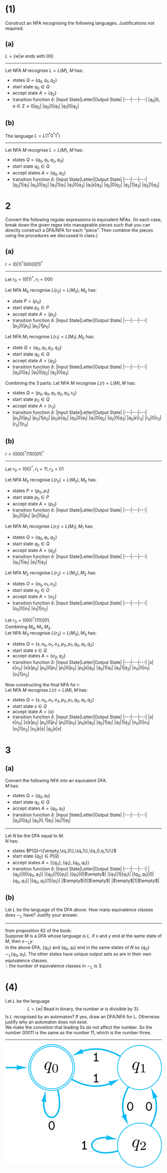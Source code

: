 # (1)
Construct an NFA recognising the following languages. Justifications not required.
## (a)
$L=\{w|w\text{ ends with }00\}$

---

Let NFA $M$ recognise $L=L(M)$, $M$ has:
- states $Q=\{q_0,q_1,q_2\}$
- start state $q_0\in Q$
- accept state $A=\{q_2\}$
- transition function $\delta:$
    |Input State|Letter|Output State|
    |---|---|---|
    |$q_0$|$0,a\in\Sigma\neq0$|$q_0$|
    |$q_0$|$0$|$q_1$|
    |$q_1$|$0$|$q_2$|
<div style="page-break-after: always;"></div>

## (b)
The language $L=L(1^*0^*1^*)$

---
Let NFA $M$ recognise $L=L(M)$, $M$ has:
- states $Q=\{q_0,q_1,q_2,q_3\}$
- start state $q_0\in Q$
- accept states $A=\{q_0, q_3\}$
- transition function $\delta:$
    |Input State|Letter|Output State|
    |---|---|---|
    |$q_0$|$1$|$q_1$|
    |$q_0$|$0$|$q_2$|
    |$q_1$|$1$|$q_1$|
    |$q_1$|$0$|$q_2$|
    |$q_1$|$\epsilon$|$q_3$|
    |$q_2$|$0$|$q_2$|
    |$q_2$|$1$|$q_3$|
    |$q_3$|$1$|$q_3$|
<div style="page-break-after: always;"></div>

# 2
Convert the following regular expressions to equivalent NFAs. (In each case, break down the given regex into manageable pieces such that you can directly construct a DFA/NFA for each “piece”. Then combine the pieces using the procedures we discussed in class.)
## (a)
$r=(0|1)^*000(0|1)^*$

---
Let $r_0=(0|1)^*,r_1=000$

Let NFA $M_0$ recognise $L(r_0)=L(M_0), M_0$ has:
- state $P=\{p_0\}$
- start state $p_0\in P$
- accept state $A=\{p_0\}$
- transition function $\delta$:
    |Input State|Letter|Output State|
    |---|---|---|
    |$p_0$|$0$|$p_0$|
    |$p_0$|$1$|$p_0$|

Let NFA $M_1$ recognise $L(r_1)=L(M_1), M_0$ has:
- state $Q=\{q_0,q_1,q_2,q_3\}$
- start state $q_0\in Q$
- accept state $A=\{q_3\}$
- transition function $\delta$:
    |Input State|Letter|Output State|
    |---|---|---|
    |$q_0$|$0$|$q_1$|
    |$q_1$|$0$|$q_2$|
    |$q_2$|$0$|$q_3$|

Combining the 3 parts:
Let NFA $M$ recognise $L(r)=L(M), M$ has:
- states $Q=\{p_0,q_0,q_1,q_2,q_3,r_0\}$
- start state $p_0\in Q$
- accept state $A=\{r_0\}$
- transition function $\delta$:
    |Input State|Letter|Output State|
    |---|---|---|
    |$p_0$|$0$|$p_0$|
    |$p_0$|$1$|$p_0$|
    |$p_0$|$\epsilon$|$q_0$|
    |$q_0$|$0$|$q_1$|
    |$q_1$|$0$|$q_2$|
    |$q_2$|$0$|$q_3$|
    |$q_0$|$\epsilon$|$r_0$|
    |$r_0$|$0$|$r_0$|
    |$r_0$|$1$|$r_0$|
<div style="page-break-after: always;"></div>

## (b)
$r=(((00)^*(11))|01)^*$

---
Let $r_0=(00)^*,r_1=11,r_2=01$

Let NFA $M_0$ recognise $L(r_0)=L(M_0), M_0$ has:
- states $P=\{p_0,p_1\}$
- start state $p_0\in P$
- accept state $A=\{p_0\}$
- transition function $\delta$:
    |Input State|Letter|Output State|
    |---|---|---|
    |$p_0$|$0$|$p_1$|
    |$p_1$|$0$|$p_0$|

Let NFA $M_1$ recognise $L(r_1)=L(M_1), M_1$ has:
- states $Q=\{q_0,q_1,q_2\}$
- start state $q_0\in Q$
- accept state $A=\{q_2\}$
- transition function $\delta$:
    |Input State|Letter|Output State|
    |---|---|---|
    |$q_0$|$1$|$q_1$|
    |$q_1$|$1$|$q_2$|

Let NFA $M_2$ recognise $L(r_2)=L(M_2), M_2$ has:
- states $O=\{o_0,o_1,o_2\}$
- start state $o_0\in O$
- accept state $A=\{o_2\}$
- transition function $\delta$:
    |Input State|Letter|Output State|
    |---|---|---|
    |$o_0$|$0$|$o_1$|
    |$o_1$|$1$|$o_2$|

Let $r_3=((00)^*(11))|01$,\
Combining $M_0,M_1,M_2$.\
Let NFA $M_3$ recognise $L(r_3)=L(M_3), M_3$ has:
- states $Q=\{s,o_0,o_1,o_2,p_0,p_1,q_0,q_1,q_2\}$
- start state $s\in Q$
- accept states $A=\{o_2,q_2\}$
- transition function $\delta$:
    |Input State|Letter|Output State|
    |---|---|---|
    |$s$|$\epsilon$|$o_0$|
    |$s$|$\epsilon$|$p_0$|
    |$p_0$|$0$|$p_1$|
    |$p_1$|$0$|$p_0$|
    |$p_0$|$\epsilon$|$q_0$|
    |$q_0$|$1$|$q_1$|
    |$q_1$|$1$|$q_2$|
    |$o_0$|$0$|$o_1$|
    |$o_1$|$1$|$o_2$|

Now constructing the final NFA for r:\
Let NFA $M$ recognise $L(r)=L(M), M$ has:
- states $Q=\{s,o_0,o_1,o_2,p_0,p_1,q_0,q_1,q_2\}$
- start state $s\in Q$
- accept state $A=\{s\}$
- transition function $\delta$:
    |Input State|Letter|Output State|
    |---|---|---|
    |$s$|$\epsilon$|$o_0$|
    |$s$|$\epsilon$|$p_0$|
    |$p_0$|$0$|$p_1$|
    |$p_1$|$0$|$p_0$|
    |$p_0$|$\epsilon$|$q_0$|
    |$q_0$|$1$|$q_1$|
    |$q_1$|$1$|$q_2$|
    |$o_0$|$0$|$o_1$|
    |$o_1$|$1$|$o_2$|
    |$o_2$|$\epsilon$|$s$|
    |$q_2$|$\epsilon$|$s$|
<div style="page-break-after: always;"></div>

# 3
## (a)
Convert the following NFA into an equivalent DFA.\
$M$ has:
- states $Q=\{q_0,q_1\}$
- start state $q_0\in Q$
- accept states $A=\{q_0,q_1\}$
- transition function $\delta$:
    |Input State|Letter|Output State|
    |---|---|---|
    |$q_0$|$0$|$q_0$|
    |$q_0$|$0,1$|$q_1$|
    |$q_1$|$1$|$q_1$|

---
Let $N$ be the DFA equal to $M$.\
$N$ has:
- states $P(Q)=\{\empty,\{q_0\},\{q_1\},\{q_0,q_1\}\}$
- start state $\{q_0\}\in P(Q)$
- accept states $A=\{\{q_0\},\{q_1\},\{q_0,q_1\}\}$
- transition function $\delta$:
    |Input State|Letter|Output State|
    |---|---|---|
    |$\{q_0\}$|$0$|$\{q_0,q_1\}$|
    |$\{q_0\}$|$1$|$\{q_1\}$|
    |$\{q_1\}$|$0$|$\empty$|
    |$\{q_1\}$|$1$|$\{q_1\}$|
    |$\{q_0,q_1\}$|$0$|$\{q_0,q_1\}$|
    |$\{q_0,q_1\}$|$1$|$\{q_1\}$|
    |$\empty$|$0$|$\empty$|
    |$\empty$|$1$|$\empty$|
<div style="page-break-after: always;"></div>

## (b)
Let $L$ be the language of the DFA above. How many equivalence classes does $\sim_L$ have? Justify your answer.

---
from proposition 62 of the book:\
Suppose $M$ is a $DFA$ whose language is $L$. if $x$ and $y$ end at the same state of $M$, then $x\sim_Ly$.\
In the above DFA, $\{q_0\}$ and $\{q_0,q_1\}$ end in the same states of $N$ so $\{q_0\}\sim_L\{q_0,q_1\}$.
The other states have unique output sets so are in their own equivalence classes.\
$\therefore$ the number of equivalence classes in $\sim_L$ is $3$.
<div style="page-break-after: always;"></div>

# (4)
Let $L$ be the language
$$
L=\{w|\text{ Read in binary, the number $w$ is divisible by }3\}.
$$
Is $L$ recognised by an automaton? If yes, draw an DFA/NFA for L. Otherwise justify why an automaton does not exist.\
We make the convetion that leading 0s do not affect the number. So the number 00011 is the same as the number 11, which is the number three.

---
![alt text](Q4.png)